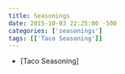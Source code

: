 ```yaml
---
title: Seasonings
date: 2015-10-03 22:25:00 -500
categories: ['seasonings']
tags: [['Taco Seasoning']]
---
```


-   [Taco Seasoning]

